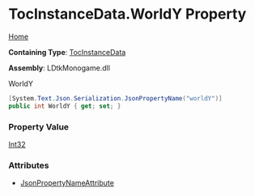 # TocInstanceData\.WorldY Property

[Home](../../../README.md)

**Containing Type**: [TocInstanceData](../README.md)

**Assembly**: LDtkMonogame\.dll

  
 WorldY 

```csharp
[System.Text.Json.Serialization.JsonPropertyName("worldY")]
public int WorldY { get; set; }
```

### Property Value

[Int32](https://docs.microsoft.com/en-us/dotnet/api/system.int32)

### Attributes

* [JsonPropertyNameAttribute](https://docs.microsoft.com/en-us/dotnet/api/system.text.json.serialization.jsonpropertynameattribute)

